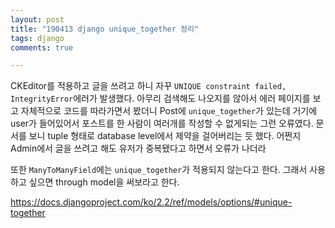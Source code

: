 ```yaml
---
layout: post
title: "190413 django unique_together 정리"
tags: django
comments: true

---
```


CKEditor를 적용하고 글을 쓰려고 하니 자꾸 `UNIQUE constraint failed, IntegrityError`에러가 발생했다.
아무리 검색해도 나오지를 않아서 에러 페이지를 보고 자체적으로 코드를 따라가면서 봤더니
Post에 `unique_together`가 있는데 거기에 user가 들어있어서 포스트를 한 사람이 여러개를 작성할 수 없게되는 그런 오류였다.
문서를 보니 tuple 형태로 database level에서 제약을 걸어버리는 듯 했다.
어쩐지 Admin에서 글을 쓰려고 해도 유저가 중복됐다고 하면서 오류가 나더라

또한 `ManyToManyField`에는 `unique_together`가 적용되지 않는다고 한다.
그래서 사용하고 싶으면 through model을 써보라고 한다.

<https://docs.djangoproject.com/ko/2.2/ref/models/options/#unique-together>


